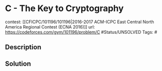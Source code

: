 # C - The Key to Cryptography

contest: [[CFICPC/101196/101196|2016-2017 ACM-ICPC East Central North America Regional Contest (ECNA 2016)]]
url: https://codeforces.com/gym/101196/problem/C
#Status/UNSOLVED
Tags: #

## Description

## Solution

